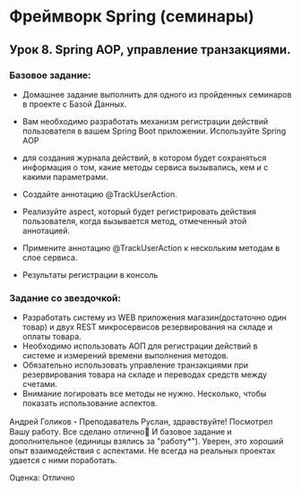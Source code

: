 # Фреймворк Spring (семинары)
## Урок 8. Spring AOP, управление транзакциями.
### Базовое задание:
- Домашнее задание выполнить для одного из пройденных семинаров в проекте с Базой Данных.
- Вам необходимо разработать механизм регистрации действий пользователя в вашем Spring Boot приложении. Используйте Spring AOP
- для создания журнала действий, в котором будет сохраняться информация о том, какие методы сервиса вызывались, кем и с какими параметрами.

- Создайте аннотацию @TrackUserAction.
- Реализуйте aspect, который будет регистрировать действия пользователя, когда вызывается метод, отмеченный этой аннотацией.
- Примените аннотацию @TrackUserAction к нескольким методам в слое сервиса.
- Результаты регистрации в консоль
### Задание со звездочкой:
- Разработать систему из WEB приложения магазин(достаточно один товар) и двух REST микросервисов резервирования на складе и оплаты товара.
- Необходимо использовать АОП для регистрации действий в системе и измерений времени выполнения методов.
- Обязательно использовать управление транзакциями при резервирования товара на складе и переводах средств между счетами.
- Внимание логировать все методы не нужно. Несколько, чтобы показать использование аспектов.


Андрей Голиков・Преподаватель
Руслан, здравствуйте! Посмотрел Вашу работу. Все сделано отлично💪 И базовое задание и дополнительное (единицы взялись за "работу*"). Уверен, это хороший опыт взаимодействия с аспектами. Не всегда на реальных проектах удается с ними поработать.

Оценка:
Отлично
